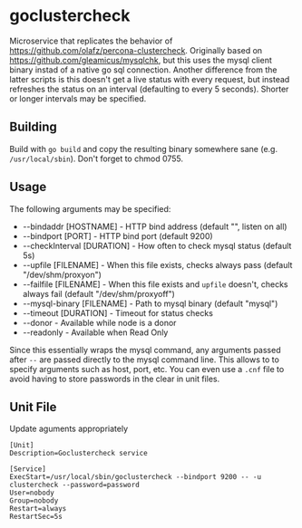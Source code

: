 # goclustercheck

Microservice that replicates the behavior of https://github.com/olafz/percona-clustercheck. Originally based on
https://github.com/gleamicus/mysqlchk, but this uses the mysql client binary instad of a native go sql connection.
Another difference from the latter scripts is this doesn't get a live status with every request, but instead refreshes
the status on an interval (defaulting to every 5 seconds). Shorter or longer intervals may be specified.


## Building
Build with `go build` and copy the resulting binary somewhere sane (e.g. `/usr/local/sbin`). Don't forget to chmod 0755.

## Usage
The following arguments may be specified:

* --bindaddr [HOSTNAME] - HTTP bind address (default "", listen on all)
* --bindport [PORT] - HTTP bind port (default 9200)
* --checkInterval [DURATION] - How often to check mysql status (default 5s)
* --upfile [FILENAME] - When this file exists, checks always pass (default "/dev/shm/proxyon")
* --failfile [FILENAME] - When this file exists and `upfile` doesn't, checks always fail (default "/dev/shm/proxyoff")
* --mysql-binary [FILENAME] - Path to mysql binary (default "mysql")
* --timeout [DURATION] - Timeout for status checks
* --donor - Available while node is a donor
* --readonly - Available when Read Only

Since this essentially wraps the mysql command, any arguments passed after `--` are passed directly to the mysql command
line. This allows to to specify arguments such as host, port, etc. You can even use a `.cnf` file to avoid having to
store passwords in the clear in unit files.

## Unit File
Update aguments appropriately
```
[Unit]
Description=Goclustercheck service

[Service]
ExecStart=/usr/local/sbin/goclustercheck --bindport 9200 -- -u clustercheck --password=password
User=nobody
Group=nobody
Restart=always
RestartSec=5s
```